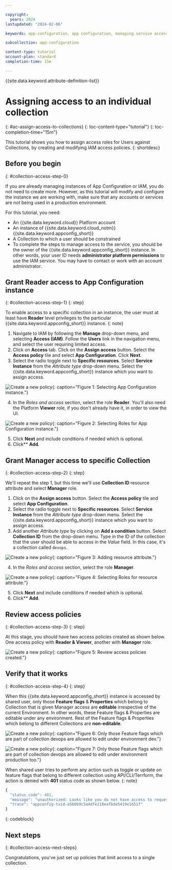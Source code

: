 ```yaml
---

copyright:
  years: 2024
lastupdated: "2024-02-06"

keywords: app-configuration, app configuration, managing service access, iam, account, collections

subcollection: app-configuration

content-type: tutorial
account-plan: standard
completion-time: 15m

---
```


{{site.data.keyword.attribute-definition-list}}

# Assigning access to an individual collection
{: #ac-assign-access-to-collections}
{: toc-content-type="tutorial"}
{: toc-completion-time="15m"}

This tutorial shows you how to assign access roles for Users against Collections, by creating and modifying IAM access policies.
{: shortdesc}

## Before you begin
{: #collection-access-step-0}

If you are already managing instances of App Configuration or IAM, you do not need to create more. However, as this tutorial will modify and configure the instance we are working with, make sure that any accounts or services are not being used in a production environment.

For this tutorial, you need:

- An {{site.data.keyword.cloud}} Platform account
- An instance of {{site.data.keyword.cloud_notm}} {{site.data.keyword.appconfig_short}}
- A Collection to which a user should be constrained
- To complete the steps to manage access to the service, you should be the owner of the {{site.data.keyword.appconfig_short}} instance. In other words, your user ID needs **administrator platform permissions** to use the IAM service. You may have to contact or work with an account administrator.

## Grant Reader access to App Configuration instance
{: #collection-access-step-1}
{: step}

To enable access to a specific collection in an instance, the user must at least have **Reader** level privileges to the particular {{site.data.keyword.appconfig_short}} instance.
{: note}

1. Navigate to IAM by following the **Manage** drop-down menu, and selecting **Access (IAM)**. Follow the **Users** link in the navigation menu, and select the user requiring limited access.
2. Click on **Access** tab. Click on the **Assign access** button. Select the **Access policy** tile and select **App Configuration**. Click **Next**.
3. Select the radio toggle next to **Specific resources**. Select **Service Instance** from the _Attribute type_ drop-down menu. Select the {{site.data.keyword.appconfig_short}} instance which you want to assign access.

![Create a new policy](images/tut-iam-col-1.png){: caption="Figure 1: Selecting App Configuration instance."}

4. In the _Roles and access_ section, select the role **Reader**. You'll also need the Platform **Viewer** role, if you don't already have it, in order to view the UI.

![Create a new policy](images/tut-iam-col-2.png){: caption="Figure 2: Selecting Roles for App Configuration instance."}

5. Click **Next** and include conditions if needed which is optional.
6. Click** **Add**.

## Grant Manager access to specific Collection
{: #collection-access-step-2}
{: step}

We'll repeat the step 1, but this time we'll use **Collection ID** resource attribute and select **Manager** role.

1. Click on the **Assign access** button. Select the **Access policy** tile and select **App Configuration**.
2. Select the radio toggle next to **Specific resources**. Select **Service Instance** from the _Attribute type_ drop-down menu. Select the {{site.data.keyword.appconfig_short}} instance which you want to assign access.
3. Add another _Attribute type_ by clicking on **Add a condition** button. Select **Collection ID** from the drop-down menu. Type in the ID of the collection that the user should be able to access in the _Value_ field.  In this case, it's a collection called `devops`.

![Create a new policy](images/tut-iam-col-3.png){: caption="Figure 3: Adding resource attribute."}

4. In the _Roles and access_ section, select the role **Manager**.

![Create a new policy](images/tut-iam-col-4.png){: caption="Figure 4: Selecting Roles for resource attribute."}

5. Click **Next** and include conditions if needed which is optional.
6. Click** **Add**.

## Review access policies
{: #collection-access-step-3}
{: step}

At this stage, you should have two access policies created as shown below. One access policy with **Reader & Viewer**, another with **Manager** role.

![Create a new policy](images/tut-iam-col-5.png){: caption="Figure 5: Review access policies created."}

## Verify that it works
{: #collection-access-step-4}
{: step}

When this {{site.data.keyword.appconfig_short}} instance is accessed by shared user, only those **Feature flags** & **Properties** which belong to Collection that is given Manager access are **editable** irrespective of the current Environment. In other words, these Feature flags & Properties are editable under any environment. Rest of the Feature flags & Properties which belong to different Collections are **non-editable**.

![Create a new policy](images/tut-iam-col-6.png){: caption="Figure 6: Only those Feature flags which are part of collection devops are allowed to edit under environment dev."}

![Create a new policy](images/tut-iam-col-7.png){: caption="Figure 7: Only those Feature flags which are part of collection devops are allowed to edit under environment production too."}

When shared user tries to perform any action such as toggle or update on feature flags that belong to different collection using API/CLI/Terrform, the action is denied with **401** status code as shown below.
{: note}

```javascript
{
  "status_code": 401,
  "message": "unauthorized: Looks like you do not have access to requested resource or action is not permitted for the corresponding IAM role. If this is a shared resource, please check if access policies are rightly created.",
  "trace": "appconfig-txid-a560b9c5a4dfe218eafbde5419e1651f"
}
```
{: codeblock}

## Next steps
{: #collection-access-next-steps}

Congratulations, you've just set up policies that limit access to a single collection.
